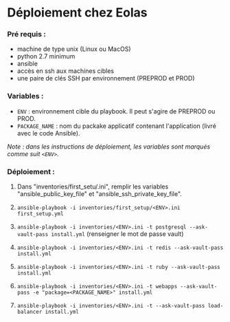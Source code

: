 # Déploiement chez Eolas

### Pré requis :
  - machine de type unix (Linux ou MacOS)
  - python 2.7 minimum
  - ansible
  - accès en ssh aux machines cibles
  - une paire de clés SSH par environnement (PREPROD et PROD)

### Variables :
  - `ENV` : environnement cible du playbook. Il peut s'agire de PREPROD ou PROD.
  - `PACKAGE_NAME` : nom du packake applicatif contenant l'application (livré avec le code Ansible).

_Note : dans les instructions de déploiement, les variables sont marqués comme suit `<ENV>`._

### Déploiement :
1. Dans "inventories/first_setu/<ENV>.ini", remplir les variables "ansible_public_key_file" et "ansible_ssh_private_key_file".

2. `ansible-playbook -i inventories/first_setup/<ENV>.ini first_setup.yml`

3. `ansible-playbook -i inventories/<ENV>.ini -t postgresql --ask-vault-pass install.yml`
  (renseigner le mot de passe vault)

4. `ansible-playbook -i inventories/<ENV>.ini -t redis --ask-vault-pass install.yml`

5. `ansible-playbook -i inventories/<ENV>.ini -t ruby --ask-vault-pass install.yml`

6. `ansible-playbook -i inventories/<ENV>.ini -t webapps --ask-vault-pass -e "package=<PACKAGE_NAME>" install.yml`

7. `ansible-playbook -i inventories/<ENV>.ini -t --ask-vault-pass load-balancer install.yml`
